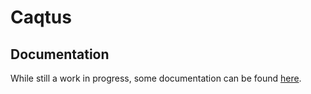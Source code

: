 # Caqtus

## Documentation

While still a work in progress, some documentation can be found [here](https://caqtus.readthedocs.io).
